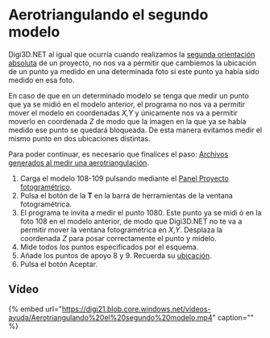 # Aerotriangulando el segundo modelo

Digi3D.NET al igual que ocurría cuando realizamos la [segunda orientación absoluta](https://github.com/digi21/docs/tree/7fc627c885c16fb88afc7cc05a6df2a2f4a54563/digi3d-net/primeros-pasos/comenzando-a-utilizar-digi3d.net/comenzando-con-la-ventana-fotogrametrica/sensor-camara-conica/aerotriangulacion-manual/MidiendoLaSegundaOrientacionAbsoluta.html) de un proyecto, no nos va a permitir que cambiemos la ubicación de un punto ya medido en una determinada foto si este punto ya había sido medido en esa foto.

En caso de que en un determinado modelo se tenga que medir un punto que ya se midió en el modelo anterior, el programa no nos va a permitir mover el modelo en coordenadas _X,Y_ y únicamente nos va a permitir moverlo en coordenada _Z_ de modo que la imagen en la que ya se había medido ese punto se quedará bloqueada. De esta manera evitamos medir el mismo punto en dos ubicaciones distintas.

Para poder continuar, es necesario que finalices el paso: [Archivos generados al medir una aerotriangulación](https://github.com/digi21/docs/tree/7fc627c885c16fb88afc7cc05a6df2a2f4a54563/digi3d-net/primeros-pasos/comenzando-a-utilizar-digi3d.net/comenzando-con-la-ventana-fotogrametrica/sensor-camara-conica/aerotriangulacion-manual/ArchivosGeneradosAlMedirUnaAerotriangulacion.html).

1. Carga el modelo 108-109 pulsando mediante el [Panel Proyecto fotogramétrico](https://github.com/digi21/docs/tree/7fc627c885c16fb88afc7cc05a6df2a2f4a54563/digi3d-net/primeros-pasos/comenzando-a-utilizar-digi3d.net/comenzando-con-la-ventana-fotogrametrica/sensor-camara-conica/aerotriangulacion-manual/PanelProyectoFotogrametrico.html).
2. Pulsa el botón de la **T** en la barra de herramientas de la ventana fotogramétrica.
3. El programa te invita a medir el punto 1080. Este punto ya se midi ó en la foto 108 en el modelo anterior, de modo que Digi3D.NET no te va a permitir mover la ventana fotogramétrica en _X,Y_. Desplaza la coordenada _Z_ para posar correctamente el punto y mídelo.
4. Mide todos los puntos especificados por el esquema.
5. Añade los puntos de apoyo 8 y 9. Recuerda su [ubicación](https://github.com/digi21/docs/tree/7fc627c885c16fb88afc7cc05a6df2a2f4a54563/digi3d-net/primeros-pasos/comenzando-a-utilizar-digi3d.net/comenzando-con-la-ventana-fotogrametrica/sensor-camara-conica/aerotriangulacion-manual/MidiendoLaSegundaOrientacionAbsoluta.html).
6. Pulsa el botón Aceptar.

## Vídeo

{% embed url="https://digi21.blob.core.windows.net/videos-ayuda/Aerotriangulando%20el%20segundo%20modelo.mp4" caption="" %}

